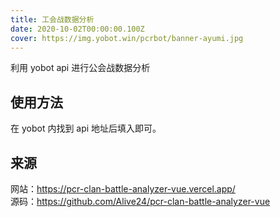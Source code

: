 ```yaml
---
title: 工会战数据分析
date: 2020-10-02T00:00:00.100Z
cover: https://img.yobot.win/pcrbot/banner-ayumi.jpg
---
```


利用 yobot api 进行公会战数据分析

## 使用方法

在 yobot 内找到 api 地址后填入即可。

## 来源

网站：<https://pcr-clan-battle-analyzer-vue.vercel.app/>  
源码：<https://github.com/Alive24/pcr-clan-battle-analyzer-vue>  
